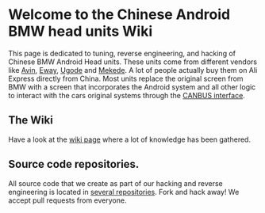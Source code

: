# Welcome to the Chinese Android BMW head units Wiki

This page is dedicated to tuning, reverse engineering, and hacking of Chinese BMW Android Head units. These units come from different vendors like [Avin](https://avinusa.com/), [Eway](http://www.ewaygps.com/), [Ugode](http://www.ugode.com/) and [Mekede](https://mekede.nl.aliexpress.com/store/909923). A lot of people actually buy them on Ali Express directly from China.
Most units replace the original screen from BMW with a screen that incorporates the Android system and all other logic to interact with the cars original systems through the [CANBUS interface](https://en.wikipedia.org/wiki/CAN_bus).

## The Wiki

Have a look at the [wiki page](https://github.com/chinesebmwheadunits/chinesebmwheadunits.github.io/wiki) where a lot of knowledge has been gathered.

## Source code repositories.

All source code that we create as part of our hacking and reverse engineering is located in [several repositories](https://github.com/chinesebmwheadunits). Fork and hack away! We accept pull requests from everyone.


